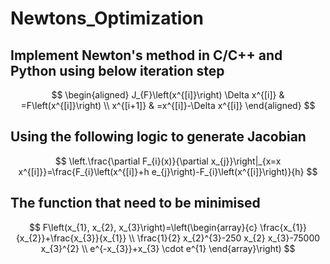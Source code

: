 # Newtons_Optimization
 ## Implement Newton's method in C/C++ and Python using below iteration step

$$
\begin{aligned}
J_{F}\left(x^{[i]}\right) \Delta x^{[i]} & =F\left(x^{[i]}\right) \\
x^{[i+1]} & =x^{[i]}-\Delta x^{[i]}
\end{aligned}
$$

## Using the following logic to generate Jacobian
$$
\left.\frac{\partial F_{i}(x)}{\partial x_{j}}\right|_{x=x x^{[i]}}=\frac{F_{i}\left(x^{[i]}+h e_{j}\right)-F_{i}\left(x^{[i]}\right)}{h}
$$

## The function that need to be minimised
$$
F\left(x_{1}, x_{2}, x_{3}\right)=\left(\begin{array}{c}
\frac{x_{1}}{x_{2}}+\frac{x_{3}}{x_{1}} \\
\frac{1}{2} x_{2}^{3}-250 x_{2} x_{3}-75000 x_{3}^{2} \\
e^{-x_{3}}+x_{3} \cdot e^{1}
\end{array}\right)
$$
